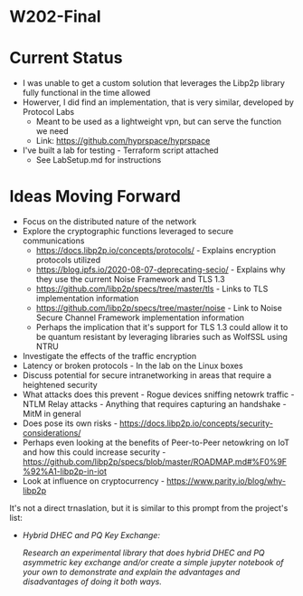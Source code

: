 # W202-Final

# Current Status
- I was unable to get a custom solution that leverages the Libp2p library fully functional in the time allowed
- Howerver, I did find an implementation, that is very similar, developed by Protocol Labs
  - Meant to be used as a lightweight vpn, but can serve the function we need
  - Link: https://github.com/hyprspace/hyprspace
- I've built a lab for testing - Terraform script attached
  - See LabSetup.md for instructions

# Ideas Moving Forward
- Focus on the distributed nature of the network
- Explore the cryptographic functions leveraged to secure communications
  -  https://docs.libp2p.io/concepts/protocols/ - Explains encryption protocols utilized 
  -  https://blog.ipfs.io/2020-08-07-deprecating-secio/ - Explains why they use the current Noise Framework and TLS 1.3
  -  https://github.com/libp2p/specs/tree/master/tls - Links to TLS implementation information
  -  https://github.com/libp2p/specs/tree/master/noise - Link to Noise Secure Channel Framework implementation information
  -  Perhaps the implication that it's support for TLS 1.3 could allow it to be quantum resistant by leveraging libraries such as  WolfSSL using NTRU
-  Investigate the effects of the traffic encryption 
  -  Latency or broken protocols - In the lab on the Linux boxes
-  Discuss potential for secure intranetworking in areas that require a heightened security
  -  What attacks does this prevent
    -  Rogue devices sniffing netowrk traffic
    -  NTLM Relay attacks
    -  Anything that requires capturing an handshake
    -  MitM in general
  -  Does pose its own risks - https://docs.libp2p.io/concepts/security-considerations/    
-  Perhaps even looking at the benefits of Peer-to-Peer netowkring on IoT and how this could increase security - https://github.com/libp2p/specs/blob/master/ROADMAP.md#%F0%9F%92%A1-libp2p-in-iot
-  Look at influence on cryptocurrency - https://www.parity.io/blog/why-libp2p


It's not a direct trnaslation, but it is similar to this prompt from the project's list: 

- *Hybrid DHEC and PQ Key Exchange:*

  *Research an experimental library that does hybrid DHEC and PQ asymmetric key exchange and/or create a 
  simple jupyter notebook of your own to demonstrate and explain the advantages and disadvantages of doing 
  it both ways.*

